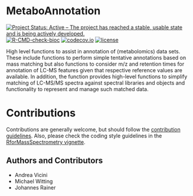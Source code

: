 # MetaboAnnotation

[![Project Status: Active – The project has reached a stable, usable state and is being actively developed.](https://www.repostatus.org/badges/latest/active.svg)](https://www.repostatus.org/#active)
[![R-CMD-check-bioc](https://github.com/RforMassSpectrometry/MetaboAnnotation/workflows/R-CMD-check-bioc/badge.svg)](https://github.com/RforMassSpectrometry/MetaboAnnotation/actions?query=workflow%3AR-CMD-check-bioc)
[![codecov.io](http://codecov.io/github/RforMassSpectrometry/MetaboAnnotation/coverage.svg?branch=master)](http://codecov.io/github/RforMassSpectrometry/MetaboAnnotation?branch=master)
[![license](https://img.shields.io/badge/license-Artistic--2.0-brightgreen.svg)](https://opensource.org/licenses/Artistic-2.0)

High level functions to assist in annotation of (metabolomics) data sets. These
include functions to perform simple tentative annotations based on mass matching
but also functions to consider m/z and retention times for annotation of LC-MS
features given that respective reference values are available. In addition, the
function provides high-level functions to simplify matching of LC-MS/MS spectra
against spectral libraries and objects and functionality to represent and manage
such matched data.


# Contributions

Contributions are generally welcome, but should follow the [contribution
guidelines](https://rformassspectrometry.github.io/RforMassSpectrometry/articles/RforMassSpectrometry.html#contributions).
Also, please check the coding style guidelines in the [RforMassSpectrometry
vignette](https://rformassspectrometry.github.io/RforMassSpectrometry/articles/RforMassSpectrometry.html).


## Authors and Contributors

- Andrea Vicini
- Michael Witting
- Johannes Rainer
